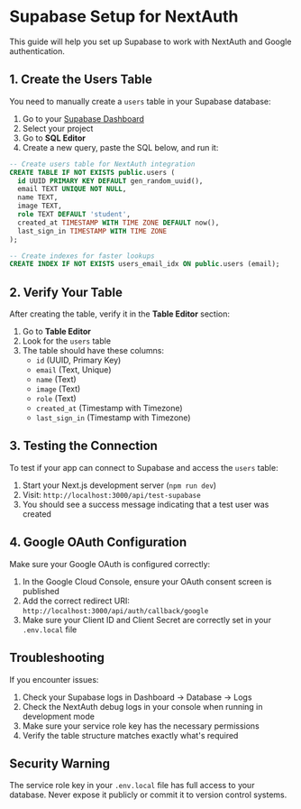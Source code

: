 # Supabase Setup for NextAuth

This guide will help you set up Supabase to work with NextAuth and Google authentication.

## 1. Create the Users Table

You need to manually create a `users` table in your Supabase database:

1. Go to your [Supabase Dashboard](https://app.supabase.com/)
2. Select your project
3. Go to **SQL Editor**
4. Create a new query, paste the SQL below, and run it:

```sql
-- Create users table for NextAuth integration
CREATE TABLE IF NOT EXISTS public.users (
  id UUID PRIMARY KEY DEFAULT gen_random_uuid(),
  email TEXT UNIQUE NOT NULL,
  name TEXT,
  image TEXT,
  role TEXT DEFAULT 'student',
  created_at TIMESTAMP WITH TIME ZONE DEFAULT now(),
  last_sign_in TIMESTAMP WITH TIME ZONE
);

-- Create indexes for faster lookups
CREATE INDEX IF NOT EXISTS users_email_idx ON public.users (email);
```

## 2. Verify Your Table

After creating the table, verify it in the **Table Editor** section:

1. Go to **Table Editor**
2. Look for the `users` table
3. The table should have these columns:
   - `id` (UUID, Primary Key)
   - `email` (Text, Unique)
   - `name` (Text)
   - `image` (Text)
   - `role` (Text)
   - `created_at` (Timestamp with Timezone)
   - `last_sign_in` (Timestamp with Timezone)

## 3. Testing the Connection

To test if your app can connect to Supabase and access the `users` table:

1. Start your Next.js development server (`npm run dev`)
2. Visit: `http://localhost:3000/api/test-supabase`
3. You should see a success message indicating that a test user was created

## 4. Google OAuth Configuration

Make sure your Google OAuth is configured correctly:

1. In the Google Cloud Console, ensure your OAuth consent screen is published
2. Add the correct redirect URI: `http://localhost:3000/api/auth/callback/google`
3. Make sure your Client ID and Client Secret are correctly set in your `.env.local` file

## Troubleshooting

If you encounter issues:

1. Check your Supabase logs in Dashboard → Database → Logs
2. Check the NextAuth debug logs in your console when running in development mode
3. Make sure your service role key has the necessary permissions
4. Verify the table structure matches exactly what's required

## Security Warning

The service role key in your `.env.local` file has full access to your database. Never expose it publicly or commit it to version control systems. 